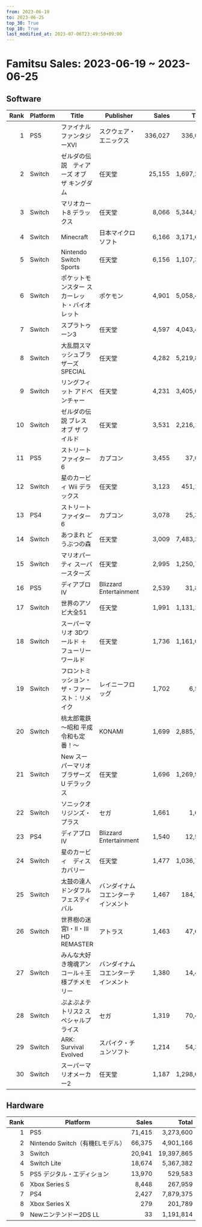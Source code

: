 ```yaml
---
from: 2023-06-19
to: 2023-06-25
top_30: True
top_10: True
last_modified_at: 2023-07-06T23:49:50+09:00
---
```

# Famitsu Sales: 2023-06-19 ~ 2023-06-25
## Software
| Rank | Platform | Title | Publisher | Sales | Total | Rate | New |
| -: | -- | -- | -- | -: | -: | -: | -- |
| 1 | PS5 | ファイナルファンタジーXVI | スクウェア・エニックス | 336,027 | 336,027 | 20% | **New** |
| 2 | Switch | ゼルダの伝説　ティアーズ オブ ザ キングダム | 任天堂 | 25,155 | 1,697,225 | 20% |  |
| 3 | Switch | マリオカート8 デラックス | 任天堂 | 8,066 | 5,344,544 | 20% |  |
| 4 | Switch | Minecraft | 日本マイクロソフト | 6,166 | 3,171,606 | 20% |  |
| 5 | Switch | Nintendo Switch Sports | 任天堂 | 6,156 | 1,107,323 | 20% |  |
| 6 | Switch | ポケットモンスター スカーレット・バイオレット | ポケモン | 4,901 | 5,058,457 | 20% |  |
| 7 | Switch | スプラトゥーン3 | 任天堂 | 4,597 | 4,043,435 | 20% |  |
| 8 | Switch | 大乱闘スマッシュブラザーズ SPECIAL | 任天堂 | 4,282 | 5,219,828 | 20% |  |
| 9 | Switch | リングフィット アドベンチャー | 任天堂 | 4,231 | 3,405,063 | 20% |  |
| 10 | Switch | ゼルダの伝説 ブレス オブ ザ ワイルド | 任天堂 | 3,531 | 2,216,142 | 20% |  |
| 11 | PS5 | ストリートファイター6 | カプコン | 3,455 | 37,085 | 40% |  |
| 12 | Switch | 星のカービィ Wii デラックス | 任天堂 | 3,123 | 451,178 | 20% |  |
| 13 | PS4 | ストリートファイター6 | カプコン | 3,078 | 25,384 | 20% |  |
| 14 | Switch | あつまれ どうぶつの森 | 任天堂 | 3,009 | 7,483,202 | 20% |  |
| 15 | Switch | マリオパーティ スーパースターズ | 任天堂 | 2,995 | 1,250,707 | 20% |  |
| 16 | PS5 | ディアブロIV | Blizzard Entertainment | 2,539 | 31,816 | 20% |  |
| 17 | Switch | 世界のアソビ大全51 | 任天堂 | 1,991 | 1,131,136 | 20% |  |
| 18 | Switch | スーパーマリオ 3Dワールド ＋ フューリーワールド | 任天堂 | 1,736 | 1,161,089 | 20% |  |
| 19 | Switch | フロントミッション・ザ・ファースト：リメイク | レイニーフロッグ | 1,702 | 6,593 | 60% |  |
| 20 | Switch | 桃太郎電鉄 〜昭和 平成 令和も定番！〜 | KONAMI | 1,699 | 2,885,784 | 20% |  |
| 21 | Switch | New スーパーマリオブラザーズ U デラックス | 任天堂 | 1,696 | 1,269,933 | 20% |  |
| 22 | Switch | ソニックオリジンズ・プラス | セガ | 1,661 | 1,661 | 60% | **New** |
| 23 | PS4 | ディアブロIV | Blizzard Entertainment | 1,540 | 12,595 | 20% |  |
| 24 | Switch | 星のカービィ　ディスカバリー | 任天堂 | 1,477 | 1,036,788 | 20% |  |
| 25 | Switch | 太鼓の達人 ドンダフルフェスティバル | バンダイナムコエンターテインメント | 1,467 | 184,721 | 20% |  |
| 26 | Switch | 世界樹の迷宮I・II・III HD REMASTER | アトラス | 1,463 | 47,636 | 20% |  |
| 27 | Switch | みんな大好き塊魂アンコール＋王様プチメモリー | バンダイナムコエンターテインメント | 1,380 | 14,447 | 20% |  |
| 28 | Switch | ぷよぷよテトリス2 スペシャルプライス | セガ | 1,319 | 70,422 | 20% |  |
| 29 | Switch | ARK: Survival Evolved | スパイク・チュンソフト | 1,214 | 54,325 | 20% |  |
| 30 | Switch | スーパーマリオメーカー2 | 任天堂 | 1,187 | 1,298,676 | 20% |  |

## Hardware
| Rank | Platform | Sales | Total |
| -: | -- | -: | -: |
| 1 | PS5 | 71,415 | 3,273,600 |
| 2 | Nintendo Switch（有機ELモデル） | 66,375 | 4,901,166 |
| 3 | Switch | 20,941 | 19,397,865 |
| 4 | Switch Lite | 18,674 | 5,367,382 |
| 5 | PS5 デジタル・エディション | 13,970 | 529,583 |
| 6 | Xbox Series S | 8,448 | 267,959 |
| 7 | PS4 | 2,427 | 7,879,375 |
| 8 | Xbox Series X | 279 | 201,789 |
| 9 | Newニンテンドー2DS LL | 33 | 1,191,814 |